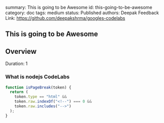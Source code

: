 summary: This is going to be Awesome
id: this-going-to-be-awesome
category: doc
tags: medium
status: Published
authors: Deepak
Feedback Link: https://github.com/deepakshrma/googles-codelabs

## This is going to be Awesome

<!-- ------------------------ -->

## Overview

Duration: 1

### What is nodejs CodeLabs
```js
function isPageBreak(token) {
  return (
    token.type == "html" &&
    token.raw.indexOf("<!--") === 0 &&
    token.raw.includes("-->")
  );
}
```
